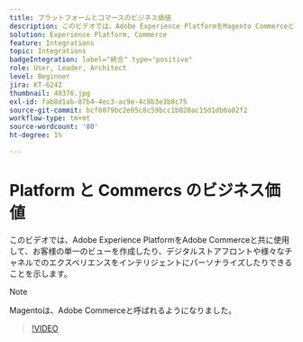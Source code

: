 ```yaml
---
title: プラットフォームとコマースのビジネス価値
description: このビデオでは、Adobe Experience PlatformをMagento Commerceと共に使用して、お客様の単一のビューを作成したり、デジタルストアフロントや様々なチャネルでのエクスペリエンスをインテリジェントにパーソナライズしたりできることを示します。
solution: Experience Platform, Commerce
feature: Integrations
topic: Integrations
badgeIntegration: label="統合" type="positive"
role: User, Leader, Architect
level: Beginner
jira: KT-6242
thumbnail: 40376.jpg
exl-id: fab8d1ab-87b4-4ec3-ac9e-4c8b3e3b8c75
source-git-commit: bcf6079bc2e05c8c59bcc1b020ac15d1db6a02f2
workflow-type: tm+mt
source-wordcount: '80'
ht-degree: 1%

---
```


# Platform と Commercs のビジネス価値

このビデオでは、Adobe Experience PlatformをAdobe Commerceと共に使用して、お客様の単一のビューを作成したり、デジタルストアフロントや様々なチャネルでのエクスペリエンスをインテリジェントにパーソナライズしたりできることを示します。

>[!NOTE]
>
> Magentoは、Adobe Commerceと呼ばれるようになりました。


>[!VIDEO](https://video.tv.adobe.com/v/40376?quality=12&learn=on)

